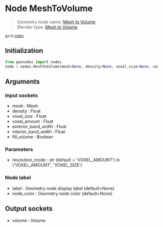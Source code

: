 
# Node MeshToVolume

> Geometry node name: [Mesh to Volume](https://docs.blender.org/manual/en/latest/modeling/geometry_nodes/mesh/mesh_to_volume.html)<br>
  Blender type: [Mesh to Volume](https://docs.blender.org/api/current/bpy.types.GeometryNodeMeshToVolume.html)
  
<sub>go to [index](/docs/index.md)</sub>

## Initialization

```python
from geonodes import nodes
node = nodes.MeshToVolume(mesh=None, density=None, voxel_size=None, voxel_amount=None, exterior_band_width=None, interior_band_width=None, fill_volume=None, resolution_mode='VOXEL_AMOUNT', label=None, node_color=None)
```



## Arguments


### Input sockets

- mesh : Mesh
- density : Float
- voxel_size : Float
- voxel_amount : Float
- exterior_band_width : Float
- interior_band_width : Float
- fill_volume : Boolean

### Parameters

- resolution_mode : str (default = 'VOXEL_AMOUNT') in ('VOXEL_AMOUNT', 'VOXEL_SIZE')

### Node label

- label : Geometry node display label (default=None)
- node_color : Geometry node color (default=None)

## Output sockets

- volume : Volume

